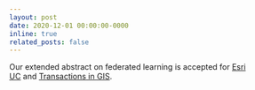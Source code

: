 ```yaml
---
layout: post
date: 2020-12-01 00:00:00-0000
inline: true
related_posts: false
---
```


Our extended abstract on federated learning is accepted for [Esri UC](https://www.esri.com/en-us/about/events/uc/get-involved/call-for-presentations) and [Transactions in GIS](https://onlinelibrary.wiley.com/page/journal/14679671/homepage/featured-collections#1).